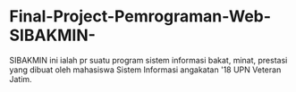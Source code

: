 # Final-Project-Pemrograman-Web-SIBAKMIN-
SIBAKMIN ini ialah pr  suatu program sistem informasi bakat, minat, prestasi yang dibuat oleh mahasiswa Sistem Informasi angakatan '18 UPN Veteran Jatim.

